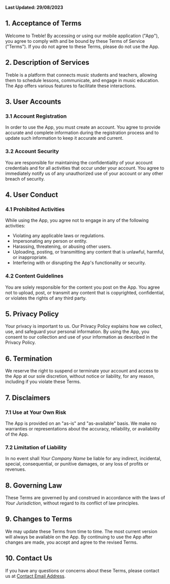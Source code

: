 **Last Updated: 29/08/2023**

## 1. Acceptance of Terms

Welcome to Treble! By accessing or using our mobile application ("App"), you agree to comply with and be bound by these Terms of Service ("Terms"). If you do not agree to these Terms, please do not use the App.

## 2. Description of Services

Treble is a platform that connects music students and teachers, allowing them to schedule lessons, communicate, and engage in music education. The App offers various features to facilitate these interactions.

## 3. User Accounts

### 3.1 Account Registration

In order to use the App, you must create an account. You agree to provide accurate and complete information during the registration process and to update such information to keep it accurate and current.

### 3.2 Account Security

You are responsible for maintaining the confidentiality of your account credentials and for all activities that occur under your account. You agree to immediately notify us of any unauthorized use of your account or any other breach of security.

## 4. User Conduct

### 4.1 Prohibited Activities

While using the App, you agree not to engage in any of the following activities:
- Violating any applicable laws or regulations.
- Impersonating any person or entity.
- Harassing, threatening, or abusing other users.
- Uploading, posting, or transmitting any content that is unlawful, harmful, or inappropriate.
- Interfering with or disrupting the App's functionality or security.

### 4.2 Content Guidelines

You are solely responsible for the content you post on the App. You agree not to upload, post, or transmit any content that is copyrighted, confidential, or violates the rights of any third party.

## 5. Privacy Policy

Your privacy is important to us. Our Privacy Policy explains how we collect, use, and safeguard your personal information. By using the App, you consent to our collection and use of your information as described in the Privacy Policy.

## 6. Termination

We reserve the right to suspend or terminate your account and access to the App at our sole discretion, without notice or liability, for any reason, including if you violate these Terms.

## 7. Disclaimers

### 7.1 Use at Your Own Risk

The App is provided on an "as-is" and "as-available" basis. We make no warranties or representations about the accuracy, reliability, or availability of the App.

### 7.2 Limitation of Liability

In no event shall *Your Company Name* be liable for any indirect, incidental, special, consequential, or punitive damages, or any loss of profits or revenues.

## 8. Governing Law

These Terms are governed by and construed in accordance with the laws of *Your Jurisdiction*, without regard to its conflict of law principles.

## 9. Changes to Terms

We may update these Terms from time to time. The most current version will always be available on the App. By continuing to use the App after changes are made, you accept and agree to the revised Terms.

## 10. Contact Us

If you have any questions or concerns about these Terms, please contact us at [Contact Email Address](mailto:contact@example.com).
